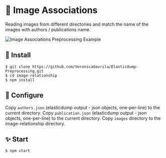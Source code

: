 # :file_folder: Image Associations
Reading images from different directories and match the name of the images with authors / publications name.

![Image Associations Preprocessing Example](https://i.imgur.com/mfnFu0P.jpg)


## :hammer: Install

    $ git clone https://github.com/VeronicaGavrila/Elasticdump-Preprocessing.git
    $ cd image-relationship
    $ npm install

## :wrench: Configure

Copy `authors.json` (elasticdump output - json objects, one-per-line) to the current directory.
Copy `publication.json` (elasticdump output - json objects, one-per-line) to the current directory.
Copy `images` directory  to the image-relationship directory.

## :sparkles: Start

    $ npm start
